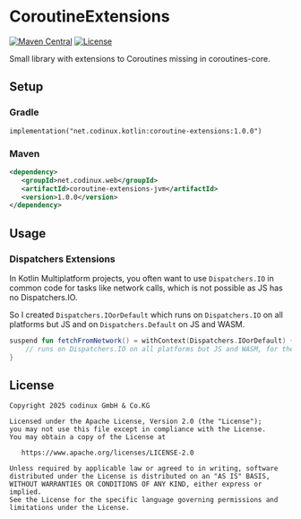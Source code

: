 # CoroutineExtensions
[![Maven Central](https://maven-badges.herokuapp.com/maven-central/net.codinux.kotlin/coroutine-extensions/badge.svg)](https://maven-badges.herokuapp.com/maven-central/net.codinux.kotlin/coroutine-extensions)
[![License](https://img.shields.io/badge/License-Apache_2.0-blue.svg)](https://opensource.org/licenses/Apache-2.0)

Small library with extensions to Coroutines missing in coroutines-core.


## Setup

### Gradle

```
implementation("net.codinux.kotlin:coroutine-extensions:1.0.0")
```

### Maven

```xml
<dependency>
   <groupId>net.codinux.web</groupId>
   <artifactId>coroutine-extensions-jvm</artifactId>
   <version>1.0.0</version>
</dependency>
```


## Usage

### Dispatchers Extensions

In Kotlin Multiplatform projects, you often want to use `Dispatchers.IO` in common code for tasks like network calls, which is not possible as JS has no Dispatchers.IO.

So I created `Dispatchers.IOorDefault` which runs on `Dispatchers.IO` on all platforms but JS and on `Dispatchers.Default` on JS and WASM.

```kotlin
suspend fun fetchFromNetwork() = withContext(Dispatchers.IOorDefault) {
    // runs on Dispatchers.IO on all platforms but JS and WASM, for these runs on Dispatchers.Default
}
```


## License
```
Copyright 2025 codinux GmbH & Co.KG

Licensed under the Apache License, Version 2.0 (the "License");
you may not use this file except in compliance with the License.
You may obtain a copy of the License at

   https://www.apache.org/licenses/LICENSE-2.0

Unless required by applicable law or agreed to in writing, software
distributed under the License is distributed on an "AS IS" BASIS,
WITHOUT WARRANTIES OR CONDITIONS OF ANY KIND, either express or implied.
See the License for the specific language governing permissions and
limitations under the License.
```